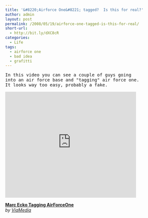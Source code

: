 ```yaml
---
title: '&#8220;Airforce One&#8221; tagged?  Is this for real?'
author: admin
layout: post
permalink: /2008/05/19/airforce-one-tagged-is-this-for-real/
short-url:
  - http://bit.ly/dXC8cR
categories:
  - Life
tags:
  - airforce one
  - bad idea
  - grafitti
---
```

<pre>In this video you can see a couple of guys going
into an air force base and "tagging" air force one.
It looks way too easy, probably a fake.</pre>

<embed src="http://www.dailymotion.com/swf/x2yki" type="application/x-shockwave-flash" allowscriptaccess="always" allowfullscreen="true" width="420" height="339">
</embed>

<p align="left">
  <strong><a href="http://www.dailymotion.com/swf/x2yki">Marc Ecko Tagging AirForceOne</a></strong><br /> <em>by <a href="http://www.dailymotion.com/ViaMedia">ViaMedia</a></em>
</p>